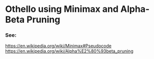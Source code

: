 # Othello using Minimax and Alpha-Beta Pruning

### See:
https://en.wikipedia.org/wiki/Minimax#Pseudocode
https://en.wikipedia.org/wiki/Alpha%E2%80%93beta_pruning
